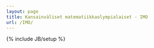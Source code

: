 ```yaml
---
layout: page
title: Kansainväliset matematiikkaolympialaiset - IMO
url: /IMO/
---
```

{% include JB/setup %}
